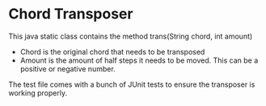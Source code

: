Chord Transposer
==============

This java static class contains the method trans(String chord, int amount)

- Chord is the original chord that needs to be transposed
- Amount is the amount of half steps it needs to be moved. This can be a positive or negative number.

The test file comes with a bunch of JUnit tests to ensure the transposer is working properly.